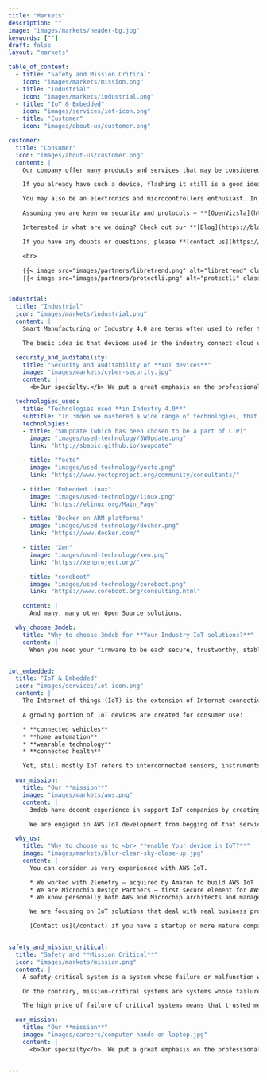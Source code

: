 ```yaml
---
title: "Markets"
description: ""
image: "images/markets/header-bg.jpg"
keywords: [""]
draft: false
layout: "markets"

table_of_content:
  - title: "Safety and Mission Critical"
    icon: "images/markets/mission.png"
  - title: "Industrial"
    icon: "images/markets/industrial.png"
  - title: "IoT & Embedded"
    icon: "images/services/iot-icon.png"
  - title: "Customer"
    icon: "images/about-us/customer.png"

customer:
  title: "Consumer"
  icon: "images/about-us/customer.png"
  content: |
    Our company offer many products and services that may be considered not only for industrial or commercial usage. I.e. if you have a private network in your house, where you keep valuable private stuff, it would be reasonable to protect it with good firewall, like **[Protectli Vault](https://shop.3mdeb.com/shop/product/protectli-vault/)**, **lpnGate** or Librebox, especially **[flashed](https://shop.3mdeb.com/shop/product/flashing-microcontroller-service/)** with appropriate and secure firmware.

    If you already have such a device, flashing it still is a good idea. It will make your device more stable, secure and even boost its performance.

    You may also be an electronics and microcontrollers enthusiast. In this case you surely be interested in our **[Remote Testing Environment](https://shop.3mdeb.com/shop/product/rte/)** which will provide you a boost in a number of possible ways you can control your devices.

    Assuming you are keen on security and protocols – **[OpenVizsla](https://shop.3mdeb.com/shop/product/openvizsla/)** will open before you the door of USB analyzes and sniffing.

    Interested in what are we doing? Check out our **[Blog](https://blog.3mdeb.com/)** and follow us on **[Twitter](https://twitter.com/3mdeb_com)** and **[Facebook](https://www.facebook.com/3mdeb)**.

    If you have any doubts or questions, please **[contact us](https://3mdeb.com/contact/)** or **[schedule a call](https://calendly.com/3mdeb)**.

    <br>

    {{< image src="images/partners/libretrend.png" alt="libretrend" class="d-block d-md-inline mx-auto" >}}
    {{< image src="images/partners/protectli.png" alt="protectli" class="d-block d-md-inline mx-auto" >}}


industrial:
  title: "Industrial"
  icon: "images/markets/industrial.png"
  content: |
    Smart Manufacturing or Industry 4.0 are terms often used to refer to the trend of bringing IoT technology to the manufacturing industry. Industry 4.0 enables and supports new scenarios in manufacturing where humans, machines, production lines, software systems, and the products themselves communicate and cooperate with each other in real time to enable decentralized decision making and a self-organized production.

    The basic idea is that devices used in the industry connect cloud using a gateway, exchange data (which may be instructions for the devices), and the cloud communicates with end users via API. An end user may be a person or another device.

  security_and_auditability:
    title: "Security and auditability of **IoT devices**"
    image: "images/markets/cyber-security.jpg"
    content: |
      <b>Our specialty.</b> We put a great emphasis on the professional ethics involved in balancing these IoT considerations. We use a wide range of sophisticated technologies, both server-side and client-side encryption using the most trusted methods, hardware protection and very deep validation of our firmware to make it reliable. We trust in our products because we know what we are doing.

  technologies_used:
    title: "Technologies used **in Industry 4.0**"
    subtitle: "In 3mdeb we mastered a wide range of technologies, that may be (or already are) implemented in modern smart manufacturing, like i.e.:"
    technologies:
    - title: "SWUpdate (which has been chosen to be a part of CIP)"
      image: "images/used-technology/SWUpdate.png"
      link: "http://sbabic.github.io/swupdate"

    - title: "Yocto"
      image: "images/used-technology/yocto.png"
      link: "https://www.yoctoproject.org/community/consultants/"

    - title: "Embedded Linux"
      image: "images/used-technology/linux.png"
      link: "https://elinux.org/Main_Page"

    - title: "Docker on ARM platforms"
      image: "images/used-technology/docker.png"
      link: "https://www.docker.com/"

    - title: "Xen"
      image: "images/used-technology/xen.png"
      link: "https://xenproject.org/"

    - title: "coreboot"
      image: "images/used-technology/coreboot.png"
      link: "https://www.coreboot.org/consulting.html"

    content: |
      And many, many other Open Source solutions.

  why_choose_3mdeb:
    title: "Why to choose 3mdeb for **Your Industry IoT solutions?**"
    content: |
      When you need your firmware to be each secure, trustworthy, stable and working exactly as you expected – there is no place for experiments. We’re sure of our abilities and knowledge. Check us.


iot_embedded:
  title: "IoT & Embedded"
  icon: "images/services/iot-icon.png"
  content: |
    The Internet of things (IoT) is the extension of Internet connectivity into physical devices and everyday objects. Embedded with electronics, Internet connectivity, and other forms of hardware (such as sensors), these devices can communicate and interact with others over the Internet, and they can be remotely monitored and controlled.

    A growing portion of IoT devices are created for consumer use:

    * **connected vehicles**
    * **home automation**
    * **wearable technology**
    * **connected health**

    Yet, still mostly IoT refers to interconnected sensors, instruments, and other devices networked together with computers’ industrial applications, including, but not limited to manufacturing and energy management.

  our_mission:
    title: "Our **mission**"
    image: "images/markets/aws.png"
    content: |
      3mdeb have decent experience in support IoT companies by creating embedded firmware, that allows the real-time connection, data transfer, online control, and system upgrades. All of that secured with cryptographic keys to ensure You, that none of Your data will be changed or stolen.

      We are engaged in AWS IoT development from begging of that service and even used Thing Fabric from 2lementry, which was acquired by Amazon and transformed into AWS IoT. We know all necessary concepts, like Thing Shadow, MQTT and gained enough experience to design a correct system, which lead us to be leaders in embedded systems integration with AWS IoT.

  why_us:
    title: "Why to choose us to <br> **enable Your device in IoT?**"
    image: "images/markets/blur-clear-sky-close-up.jpg"
    content: |
      You can consider us very experienced with AWS IoT.

      * We worked with 2lemetry – acquired by Amazon to build AWS IoT
      * We are Microchip Design Partners – first secure element for AWS IoT Just-In-Time registration was ECC508 with which we worked a lot
      * We know personally both AWS and Microchip architects and managers

      We are focusing on IoT solutions that deal with real business problems and create real business value. Not just connecting stuff for the sake of connecting stuff.

      [Contact us](/contact) if you have a startup or more mature company in the IoT area. We are able to build IoT embedded firmware from scratch, enable all features detailed in a project charter and validate it. If you want to further develop your device, we can provide constant support and [full regression service.](https://cloud.3mdeb.com/index.php/s/ZibPXHjnkHfd7ne)


safety_and_mission_critical:
  title: "Safety and **Mission Critical**"
  icon: "images/markets/mission.png"
  content: |
    A safety-critical system is a system whose failure or malfunction would cause a significant increase in the safety risk for the people and/or environment involved. By [definition](https://www.encyclopedia.com/computing/dictionaries-thesauruses-pictures-and-press-releases/safety-critical-system) a system in which any failure or design error has the potential to lead to loss of life. A great example of such is a software which controls surgery robots or a control system for a chemical manufacturing plant.

    On the contrary, mission-critical systems are systems whose failure may result in the failure of some goal-directed activity. An example of a mission-critical system may be an online banking system, railway/aircraft operating and control system, electric power system, and many other computer systems that will adversely affect business and society when they fail.

    The high price of failure of critical systems means that trusted methods and techniques must be used for development and validation. For critical systems, the costs of verification and validation are usually very high, more than 50% of the total system development costs.

  our_mission:
    title: "Our **mission**"
    image: "images/careers/computer-hands-on-laptop.jpg"
    content: |
      <b>Our specialty</b>. We put a great emphasis on the professional ethics involved in balancing these IoT considerations. We use a wide range of sophisticated technologies, both server-side and client-side encryption using the most trusted methods, hardware protection and very deep validation of our firmware to make it reliable. We trust in our products because we know what we are doing.


---
```

